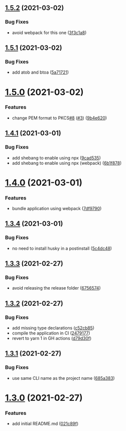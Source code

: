 ## [1.5.2](https://github.com/e0ipso/gh-checks-cli/compare/v1.5.1...v1.5.2) (2021-03-02)


### Bug Fixes

* avoid webpack for this one ([3f3c1a8](https://github.com/e0ipso/gh-checks-cli/commit/3f3c1a8bfece40da671cf81d8e34ffeecef54427))

## [1.5.1](https://github.com/e0ipso/gh-checks-cli/compare/v1.5.0...v1.5.1) (2021-03-02)


### Bug Fixes

* add atob and btoa ([5a71721](https://github.com/e0ipso/gh-checks-cli/commit/5a71721760e37af8ed7373efd105f46fd44066fb))

# [1.5.0](https://github.com/e0ipso/gh-checks-cli/compare/v1.4.1...v1.5.0) (2021-03-02)


### Features

* change PEM format to PKCS[#8](https://github.com/e0ipso/gh-checks-cli/issues/8) ([#3](https://github.com/e0ipso/gh-checks-cli/issues/3)) ([9b4e620](https://github.com/e0ipso/gh-checks-cli/commit/9b4e620db76c76528371da3144818369769eba59))

## [1.4.1](https://github.com/e0ipso/gh-checks-cli/compare/v1.4.0...v1.4.1) (2021-03-01)


### Bug Fixes

* add shebang to enable using npx ([9cad535](https://github.com/e0ipso/gh-checks-cli/commit/9cad535b4fbfaf2e6b3919021c0fe124c65136fb))
* add shebang to enable using npx (webpack) ([6b1f878](https://github.com/e0ipso/gh-checks-cli/commit/6b1f8787589be8b99d329f61f5f47b8093a2d111))

# [1.4.0](https://github.com/e0ipso/gh-checks-cli/compare/v1.3.4...v1.4.0) (2021-03-01)


### Features

* bundle application using webpack ([7df9790](https://github.com/e0ipso/gh-checks-cli/commit/7df9790d8e1173fa8953c4c03e95afb01121c75f))

## [1.3.4](https://github.com/e0ipso/gh-checks-cli/compare/v1.3.3...v1.3.4) (2021-03-01)


### Bug Fixes

* no need to install husky in a postinstall ([5c4dc48](https://github.com/e0ipso/gh-checks-cli/commit/5c4dc481870755dc7b43684c6d57a24ed2b3a38d))

## [1.3.3](https://github.com/e0ipso/gh-checks-cli/compare/v1.3.2...v1.3.3) (2021-02-27)


### Bug Fixes

* avoid releasing the release folder ([6756574](https://github.com/e0ipso/gh-checks-cli/commit/6756574a8e10f10a61bd9c5b1da34da1b4396a78))

## [1.3.2](https://github.com/e0ipso/gh-checks-cli/compare/v1.3.1...v1.3.2) (2021-02-27)


### Bug Fixes

* add missing type declarations ([c52cb85](https://github.com/e0ipso/gh-checks-cli/commit/c52cb8589683f7b68eeacb2478a96119b5201185))
* compile the application in CI ([2479177](https://github.com/e0ipso/gh-checks-cli/commit/2479177a320e4b5e1abead1829c10d20585d9e8e))
* revert to yarn 1 in GH actions ([d79d30f](https://github.com/e0ipso/gh-checks-cli/commit/d79d30f74e07664afcd1e3f98b2825ae872011a2))

## [1.3.1](https://github.com/e0ipso/gh-checks-cli/compare/v1.3.0...v1.3.1) (2021-02-27)


### Bug Fixes

* use same CLI name as the project name ([685a383](https://github.com/e0ipso/gh-checks-cli/commit/685a38365f6048913ad0ccc0936f101b591cdd54))

# [1.3.0](https://github.com/e0ipso/gh-checks-cli/compare/v1.2.0...v1.3.0) (2021-02-27)


### Features

* add initial README.md ([021c89f](https://github.com/e0ipso/gh-checks-cli/commit/021c89feb81d05ee9f3082e2ae6ebfcf36aa0057))
